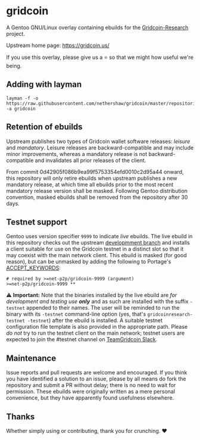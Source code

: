 gridcoin
========

A Gentoo GNU/Linux overlay containing ebuilds for the [Gridcoin-Research](https://github.com/gridcoin/Gridcoin-Research) project.

Upstream home page: https://gridcoin.us/

If you use this overlay, please give us a :star: so that we might how useful we're being.

## Adding with layman
```shell
layman -f -o https://raw.githubusercontent.com/nethershaw/gridcoin/master/repositories.xml -a gridcoin
```
## Retention of ebuilds
Upstream publishes two types of Gridcoin wallet software releases: _leisure_ and _mandatory_. Leisure releases are backward-compatible and may include minor improvements, whereas a mandatory release is not backward-compatible and invalidates all prior releases of the client.

From commit 0d42905f086b9ea99f5753354efd0010c2d95a44 onward, this repository will only retire ebuilds when upstream publishes a new mandatory release, at which time all ebuilds prior to the most recent mandatory release version shall be masked. Following Gentoo distribution convention, masked ebuilds shall be removed from the repository after 30 days.

## Testnet support
Gentoo uses version specifier `9999` to indicate _live_ ebuilds. The live ebuild in this repository checks out the upstream [developmment branch](https://github.com/gridcoin/Gridcoin-Research/tree/development) and installs a client suitable for use on the Gridcoin testnet in a distinct slot so that it may coexist with the main network client. This ebuild is masked (for good reason), but can be unmasked by adding the following to Portage's [ACCEPT_KEYWORDS](https://wiki.gentoo.org/wiki/ACCEPT_KEYWORDS):

```
# required by >=net-p2p/gridcoin-9999 (argument)
>=net-p2p/gridcoin-9999 **
```

:warning: **Important:** Note that the binaries installed by the live ebuild are _for development and testing use **only**_ and as such are installed with the suffix `-testnet` appended to their names. The user will be reminded to run the binary with its `-testnet` command-line option (yes, that's `gridcoinresearch-testnet -testnet`) after the ebuild is installed. A suitable testnet configuration file template is also provided in the appropriate path. Please _do not_ try to run the testnet client on the main network; testnet users are expected to join the #testnet channel on [TeamGridcoin Slack](https://teamgridcoin.slack.com).

## Maintenance
Issue reports and pull requests are welcome and encouraged. If you think you have identified a solution to an issue, please by all means do fork the repository and submit a PR without delay; there is no need to wait for permission. These ebuilds were originally written as a mere personal convenience, but they have apparently found usefulness elsewhere.

## Thanks
Whether simply using or contributing, thank you for crunching. :heart:
